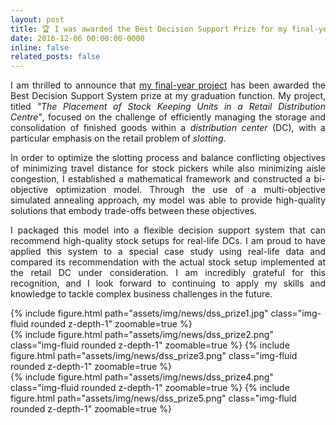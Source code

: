 ```yaml
---
layout: post
title: 🏆 I was awarded the Best Decision Support Prize for my final-year project
date: 2016-12-06 00:00:00-0000
inline: false
related_posts: false
---
```


<p align="justify">
I am thrilled to announce that <a href='https://sunore.co.za/wp-content/uploads/2017/02/SA_vanHeerden.pdf'>my final-year project</a> has been awarded the Best Decision Support System prize at my graduation function. My project, titled <em>"The Placement of Stock Keeping Units in a Retail Distribution Centre"</em>, focused on the challenge of efficiently managing the storage and consolidation of finished goods within a <em>distribution center</em> (DC), with a particular emphasis on the retail problem of <em>slotting</em>.
</p>
<p align="justify">
In order to optimize the slotting process and balance conflicting objectives of minimizing travel distance for stock pickers while also minimizing aisle congestion, I established a mathematical framework and constructed a bi-objective optimization model. Through the use of a multi-objective simulated annealing approach, my model was able to provide high-quality solutions that embody trade-offs between these objectives.
</p>
<p align="justify">
I packaged this model into a flexible decision support system that can recommend high-quality stock setups for real-life DCs. I am proud to have applied this system to a special case study using real-life data and compared its recommendation with the actual stock setup implemented at the retail DC under consideration. I am incredibly grateful for this recognition, and I look forward to continuing to apply my skills and knowledge to tackle complex business challenges in the future.
</p>
{% include figure.html path="assets/img/news/dss_prize1.jpg" class="img-fluid rounded z-depth-1" zoomable=true %}
<div class="row mt-3">
    <div class="col-sm mt-3 mt-md-0">
        {% include figure.html path="assets/img/news/dss_prize2.png" class="img-fluid rounded z-depth-1" zoomable=true %}
        {% include figure.html path="assets/img/news/dss_prize3.png" class="img-fluid rounded z-depth-1" zoomable=true %}
    </div>
    <div class="col-sm mt-3 mt-md-0">
        {% include figure.html path="assets/img/news/dss_prize4.png" class="img-fluid rounded z-depth-1" zoomable=true %}
        {% include figure.html path="assets/img/news/dss_prize5.png" class="img-fluid rounded z-depth-1" zoomable=true %}
    </div>
</div>
